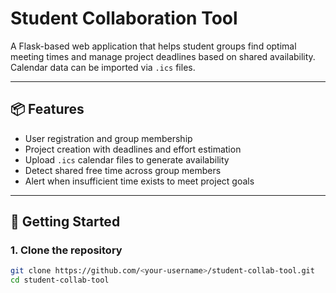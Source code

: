 # Student Collaboration Tool

A Flask-based web application that helps student groups find optimal meeting times and manage project deadlines based on shared availability. Calendar data can be imported via `.ics` files.

---

## 📦 Features

- User registration and group membership
- Project creation with deadlines and effort estimation
- Upload `.ics` calendar files to generate availability
- Detect shared free time across group members
- Alert when insufficient time exists to meet project goals

---

## 🚀 Getting Started

### 1. Clone the repository
```bash
git clone https://github.com/<your-username>/student-collab-tool.git
cd student-collab-tool
